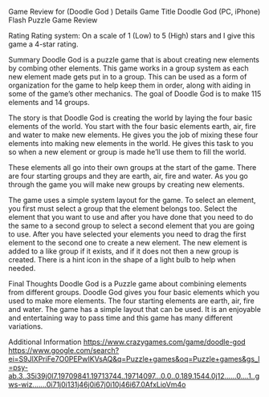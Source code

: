 Game Review for (Doodle God )
Details
Game Title
Doodle God (PC, iPhone) Flash Puzzle Game Review

Rating
Rating system: On a scale of 1 (Low) to 5 (High) stars and I give this game a 4-star rating.

Summary
  Doodle God is a puzzle game that is about creating new elements by combing other elements. This game works in a group system as each new element made gets put in to a group. This can be used as a form of organization for the game to help keep them in order, along with aiding in some of the game’s other mechanics. The goal of Doodle God is to make 115 elements and 14 groups.

  The story is that Doodle God is creating the world by laying the four basic elements of the world. You start with the four basic elements earth, air, fire and water to make new elements. He gives you the job of mixing these four elements into making new elements in the world. He gives this task to you so when a new element or group is made he’ll use them to fill the world. 

  These elements all go into their own groups at the start of the game. There are four starting groups and they are earth, air, fire and water. As you go through the game you will make new groups by creating new elements. 

  The game uses a simple system layout for the game. To select an element, you first must select a group that the element belongs too. Select the element that you want to use and after you have done that you need to do the same to a second group to select a second element that you are going to use. After you have selected your elements you need to drag the first element to the second one to create a new element. The new element is added to a like group if it exists, and if it does not then a new group is created. There is a hint icon in the shape of a light bulb to help when needed.  

Final Thoughts
  Doodle God is a Puzzle game about combining elements from different groups. Doodle God gives you four basic elements which you used to make more elements. The four starting elements are earth, air, fire and water. The game has a simple layout that can be used. It is an enjoyable and entertaining way to pass time and this game has many different variations.

Additional Information
https://www.crazygames.com/game/doodle-god
https://www.google.com/search?ei=S9JlXPriFe7O0PEPwIKVsAQ&q=Puzzle+games&oq=Puzzle+games&gs_l=psy-ab.3..35i39j0l7.19709841.19713744..19714097...0.0..0.189.1544.0j12......0....1..gws-wiz.......0i71j0i131j46j0i67j0i10j46i67.0AfxLioVm4o
